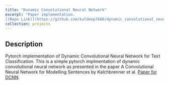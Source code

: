 ```yaml
---
title: "Dunamic Convolutional Neural Network"
excerpt: "Paper implementation.
[(Repo Link)](https://github.com/kuldeep7688/dynamic_convolutional_neural_network)<br>"
collection: projects
---
```


## Description
Pytorch implementation of Dynamic Convolutional Neural Network for Text Classification. This is a simple pytorch implmentation of dynamic convolutional neural network as presented in the paper A Convolutional Neural Network for Modelling Sentences by Kalchbrenner et al. [Paper for DCNN](https://arxiv.org/abs/1404.2188v1).